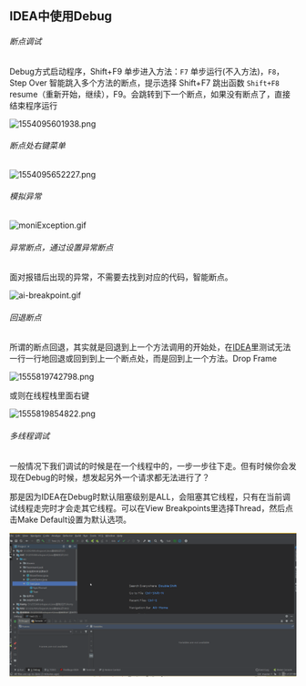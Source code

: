 ## IDEA中使用Debug

###### 断点调试 

Debug方式启动程序，Shift+F9
单步进入方法：`F7`
单步运行(不入方法)，`F8`，Step Over
智能跳入多个方法的断点，提示选择  Shift+F7
跳出函数 `Shift+F8`	
resume（重新开始，继续），F9。会跳转到下一个断点，如果没有断点了，直接结束程序运行

![1554095601938.png](https://gitee.com/linqin07/pic/raw/master/1554095601938.png)

###### 断点处右键菜单

![1554095652227.png](https://gitee.com/linqin07/pic/raw/master/1554095652227.png)

###### 模拟异常

![moniException.gif](https://gitee.com/linqin07/pic/raw/master/moniException.gif)



###### 异常断点，通过设置异常断点

面对报错后出现的异常，不需要去找到对应的代码，智能断点。

![ai-breakpoint.gif](https://gitee.com/linqin07/pic/raw/master/ai-breakpoint.gif)

###### 回退断点

所谓的断点回退，其实就是回退到上一个方法调用的开始处，在[IDEA](http://mp.weixin.qq.com/s?__biz=MzI4Njc5NjM1NQ==&mid=2247488006&idx=1&sn=d5c66d84724b1deebac6604749d04bf5&chksm=ebd62d2adca1a43cb136b5740621e25854537054b9b3cac7451fd21ea55c0fc247e07a49d8cd&scene=21#wechat_redirect)里测试无法一行一行地回退或回到到上一个断点处，而是回到上一个方法。Drop Frame 

![1555819742798.png](https://gitee.com/linqin07/pic/raw/master/1555819742798.png)



或则在线程栈里面右键

![1555819854822.png](https://gitee.com/linqin07/pic/raw/master/1555819854822.png)



###### 多线程调试

一般情况下我们调试的时候是在一个线程中的，一步一步往下走。但有时候你会发现在Debug的时候，想发起另外一个请求都无法进行了？

那是因为IDEA在Debug时默认阻塞级别是ALL，会阻塞其它线程，只有在当前调试线程走完时才会走其它线程。可以在View Breakpoints里选择Thread，然后点击Make Default设置为默认选项。

![mul_thread.gif](../../assets/mul_thread.gif)